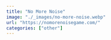 ```yaml
---
title: "No More Noise"
image: "./_images/no-more-noise.webp"
url: "https://nomorenoisegame.com/"
categories: ["other"]
---
```

